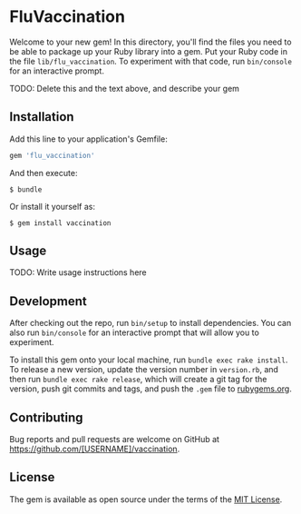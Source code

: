 # FluVaccination

Welcome to your new gem! In this directory, you'll find the files you need to be able to package up your Ruby library into a gem. Put your Ruby code in the file `lib/flu_vaccination`. To experiment with that code, run `bin/console` for an interactive prompt.

TODO: Delete this and the text above, and describe your gem

## Installation

Add this line to your application's Gemfile:

```ruby
gem 'flu_vaccination'
```

And then execute:

    $ bundle

Or install it yourself as:

    $ gem install vaccination

## Usage

TODO: Write usage instructions here

## Development

After checking out the repo, run `bin/setup` to install dependencies. You can also run `bin/console` for an interactive prompt that will allow you to experiment.

To install this gem onto your local machine, run `bundle exec rake install`. To release a new version, update the version number in `version.rb`, and then run `bundle exec rake release`, which will create a git tag for the version, push git commits and tags, and push the `.gem` file to [rubygems.org](https://rubygems.org).

## Contributing

Bug reports and pull requests are welcome on GitHub at https://github.com/[USERNAME]/vaccination.

## License

The gem is available as open source under the terms of the [MIT License](https://opensource.org/licenses/MIT).
